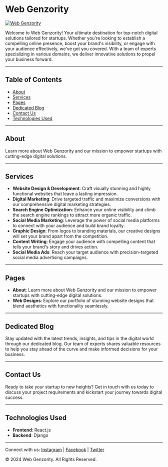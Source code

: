 # Web Genzority

[![Web Genzority](https://webgenzority.com)](https://webgenzority.com)

Welcome to Web Genzority! Your ultimate destination for top-notch digital solutions tailored for startups. Whether you're looking to establish a compelling online presence, boost your brand's visibility, or engage with your audience effectively, we've got you covered. With a team of experts specializing in various domains, we deliver innovative solutions to propel your business forward.

---

## Table of Contents

- [About](#about)
- [Services](#services)
- [Pages](#pages)
- [Dedicated Blog](#dedicated-blog)
- [Contact Us](#contact-us)
- [Technologies Used](#technologies-used)

---

## About

Learn more about Web Genzority and our mission to empower startups with cutting-edge digital solutions.

---

## Services

- **Website Design & Development**: Craft visually stunning and highly functional websites that leave a lasting impression.
- **Digital Marketing**: Drive targeted traffic and maximize conversions with our comprehensive digital marketing strategies.
- **Search Engine Optimization**: Enhance your online visibility and climb the search engine rankings to attract more organic traffic.
- **Social Media Marketing**: Leverage the power of social media platforms to connect with your audience and build brand loyalty.
- **Graphic Design**: From logos to branding materials, our creative designs will set your brand apart from the competition.
- **Content Writing**: Engage your audience with compelling content that tells your brand's story and drives action.
- **Social Media Ads**: Reach your target audience with precision-targeted social media advertising campaigns.

---

## Pages

- **About**: Learn more about Web Genzority and our mission to empower startups with cutting-edge digital solutions.
- **Web Designs**: Explore our portfolio of stunning website designs that blend aesthetics with functionality seamlessly.

---

## Dedicated Blog

Stay updated with the latest trends, insights, and tips in the digital world through our dedicated blog. Our team of experts shares valuable resources to help you stay ahead of the curve and make informed decisions for your business.

---

## Contact Us

Ready to take your startup to new heights? Get in touch with us today to discuss your project requirements and kickstart your journey towards digital success.

---

## Technologies Used

- **Frontend**: React.js
- **Backend**: Django

---

Connect with us: [Instagram](https://instagram.com/webgenzority) | [Facebook](https://facebook.com/webgenzority) | [Twitter](https://twitter.com/webgenzority)

© 2024 Web Genzority. All Rights Reserved.
